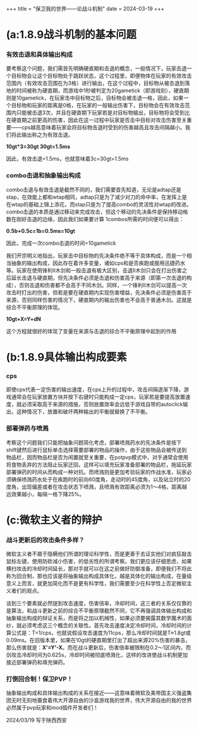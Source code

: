 +++
title = "保卫我的世界——论战斗机制"
date = 2024-03-19
+++

# (a:1.8.9战斗机制的基本问题

### 有效击退和具体输出构成

要考察这个问题，我们需首先明确硬直期和击退的概念，一般情况下，玩家击退一个目标物会让这个目标物处于跳跃状态，这个过程里，即便物体在玩家的有效攻击范围内（有效攻击范围在为3格）进行输出，在这个过程中，目标物从被击退到落地的时间被称为硬直期，而游戏中1秒被判定为20gametick（即游戏刻），硬直期则是10gametick，在玩家击中目标物之后，目标物会被击退一格，因此，如果一个目标物和玩家的距离是0格，在玩家的一般输出伤害下，目标物会在有效攻击范围内只能被击退3次，并且在硬直期下玩家若是对目标物输出，目标物将会受到比在硬直期之前更高的伤害，因此在这一过程中玩家是否击中目标对攻击伤害至关重要——cps越高意味着玩家会将目标物击退时受到的伤害越高且攻击间隔越小。我们将此输出称之为有效击退。

**10gt*3=30gt 30gt=1.5ms**

因此，有效击退=1.5ms，也就意味着3c=30gt=1.5ms

### combo击退和抽象输出构成

combo击退与有效击退是截然不同的，我们需要首先知道，无论是adtap还是stap，在效能上都和wtap相同，adtap只是为了减少对刀的命中率，在发挥上是在wtap的基础上锦上添花，而stap只是为了提高combo的灵活性对wtap的改进。combo击退的本质是通过移动来完成攻击，但这个移动的先决条件是保持移动格数在刚好击退的边缘，因此我们如果要计算 1combos所需的时间便可以得出：

**0.5b+0.5c=1b=0.5ms=10gt**

因此，完成一次combo击退的时间=10gametick

我们开宗明义地指出，玩家击中目标物的先决条件绝不等于具体构成，而是一个相当抽象的输出构成，因此存在着许多变量，诸如cps和是否疾跑或服用迅捷药水等。玩家在使用锋利II木剑和一般击退有极大区别，击退II木剑只会在打出伤害之后延长击退与硬直期，但先决条件必须是击退和伤害高于来源（即第一次击退的构成），否则击退和伤害都不会高于不同木剑。同样，一个锋利II木剑可以提高一次攻击时打出的伤害，但若是要在硬直期内实现伤害增益，先决条件必须是伤害高于来源，否则同样伤害的情况下，硬直期内的输出伤害也不会高于普通木剑。这就是综合不平衡原理的体现。

**10gt+X=Y+dN**

这个方程就很好的体现了变量在来源与击退的综合不平衡原理中起到的作用

# (b:1.8.9具体输出构成要素

### cps

即使cps代表一定伤害的输出速度，在cps上升的过程中，攻击间隔逐渐下降，游戏通常会在玩家放置方块并按下右键时只能构成一定cps，玩家若是要提高放置速度，就必须采取高于来源的措施，否则放置效率会远低于游戏自带的autoclick输出，这种情况下，放置和破坏两种输出的平衡就替换了不平衡。

### 部署弹药与喷溅

考察这个问题我们只能把抽象问题简化考虑，部署喷溅药水的先决条件是按下shift键然后进行鼠标单击选择需要部署的物品的操作，由于这些物品会被传送到物品栏，因而物品栏是否为闲置就至关重要，在potpvp模式中，对手通常会使用将食物丢弃的方法阻止玩家迂回，这样可以填充玩家准备部署的物品栏，拖延玩家部署弹药的时间从而构成一种对抗。而喷溅则是更加考验玩家的作战水准，玩家必须确保喷溅药水处于在疾跑时的前向60度角，走动时的45度角，以及站立时的20度角，出现偏差或者在攻击状态下喷溅，且喷溅有效距离必须为1～4格，距离越远效果越小，每隔一格下降25%。

# (c:微软主义者的辩护

### 战斗更新后的攻击条件多样？

微软主义者不屑于隐瞒他们所谓的理论科学性，而是更善于去证实他们对疯狂敲击鼠标左键，使用防砍减小伤害，的低劣性的所谓考察。我们更应该仔细思虑，如果横扫攻击的冷却时间延长，那对手就可以在这之前做好防御准备，即便我们不将此称为回合制，那也应该是将抽象输出构成具体化，越是具体化的输出构成，在量级意义上而言，就更加简化而不是更有科学性，我们需要至少在科学性上否定微软主义者们的观点。

谈到三个要素就必然提到攻击速度，伤害倍率，冷却时间，这三者的关系仅仅靠的是算法，和战斗更新之前的综合不平衡原理截然不同，它不再强调具体输出构成和抽象输出构成的辩证关系，而是将之加以机械性，如果必须要揭露其数学魔术的面纱，就必须考虑这三个概念的关联性。首先攻击速度决定冷却时间，冷却时间的计算公式是：T=1/cps，也就说假设攻击速度为11cps，那么冷却时间就是T≈1.8gt或0.09ms。在旧版本里，如果在10gt的硬直期里打出了超出来源20%伤害的暴击，那么伤害就是：**X'=Y'-X**。而在战斗更新后，伤害倍率被限制在0.2～1区间内，而剑攻击冷却时间为0.625s，冷却时间被彻底喷溅化，这样的改进使战斗机制更加接近部署弹药和填充弹药。

### 打倒回合制！保卫PVP！

抽象输出构成和具体输出构成的关系在接近——这意味着微软及美帝国主义强盗集团无时无刻地蚕食着伟大开源自由的沙盒游戏我的世界，伟大开源自由的我的世界必然属于pvp玩家和mod插件开发者们！

2024/03/19
写于陕西西安
